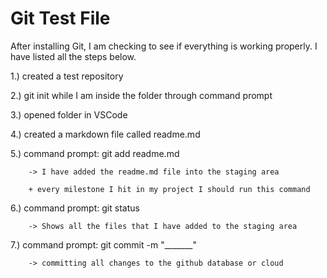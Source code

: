 # Git Test File
After installing Git, I am checking to see if everything is working properly. I have listed all the steps below.

1.) created a test repository 

2.) git init while I am inside the folder through command prompt

3.) opened folder in VSCode

4.) created a markdown file called readme.md

5.) command prompt: git add readme.md

        -> I have added the readme.md file into the staging area
        
        + every milestone I hit in my project I should run this command

6.) command prompt: git status

        -> Shows all the files that I have added to the staging area

7.) command prompt: git commit -m "_______"

        -> committing all changes to the github database or cloud